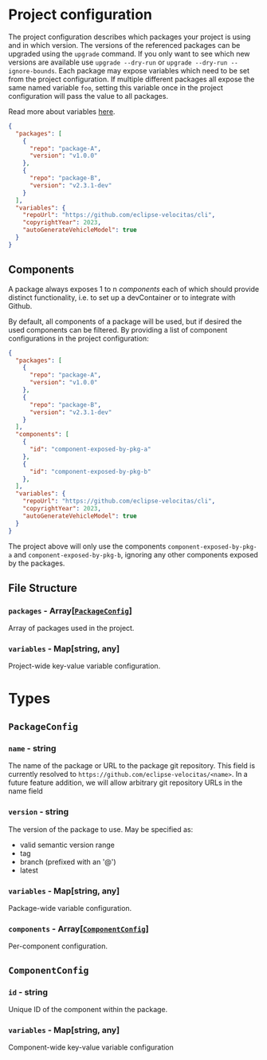 # Project configuration

The project configuration describes which packages your project is using and in which version. The versions of the referenced packages can be upgraded using the `upgrade` command. If you only want to see which new versions are available use `upgrade --dry-run` or `upgrade --dry-run --ignore-bounds`. Each package may expose variables which need to be set from the project configuration. If multiple different packages all expose the same named variable `foo`, setting this variable once in the project configuration will pass the value to all packages.

Read more about variables [here](./features/VARIABLES.md).

```json
{
  "packages": [
    {
      "repo": "package-A",
      "version": "v1.0.0"
    },
    {
      "repo": "package-B",
      "version": "v2.3.1-dev"
    }
  ],
  "variables": {
    "repoUrl": "https://github.com/eclipse-velocitas/cli",
    "copyrightYear": 2023,
    "autoGenerateVehicleModel": true
  }
}
```

## Components

A package always exposes 1 to n *components* each of which should provide distinct functionality, i.e. to set up a devContainer or to integrate with Github.

By default, all components of a package will be used, but if desired the used components can be filtered. By providing a list of component configurations in the project configuration:

```json
{
  "packages": [
    {
      "repo": "package-A",
      "version": "v1.0.0"
    },
    {
      "repo": "package-B",
      "version": "v2.3.1-dev"
    }
  ],
  "components": [
    {
      "id": "component-exposed-by-pkg-a"
    },
    {
      "id": "component-exposed-by-pkg-b"
    },
  ],
  "variables": {
    "repoUrl": "https://github.com/eclipse-velocitas/cli",
    "copyrightYear": 2023,
    "autoGenerateVehicleModel": true
  }
}
```

The project above will only use the components `component-exposed-by-pkg-a` and `component-exposed-by-pkg-b`, ignoring any other components exposed by the packages.

## File Structure

### `packages` - Array[[`PackageConfig`](#packageconfig)]

Array of packages used in the project.

### `variables` - Map[string, any]

Project-wide key-value variable configuration.

# Types

## `PackageConfig`

### `name` - string

The name of the package or URL to the package git repository. This field is currently resolved to `https://github.com/eclipse-velocitas/<name>`. In a future feature addition, we will allow arbitrary git repository URLs in the name field

### `version` - string

The version of the package to use.
May be specified as:
- valid semantic version range
- tag
- branch (prefixed with an '@')
- latest

### `variables` - Map[string, any]

Package-wide variable configuration.

### `components` - Array[[`ComponentConfig`](#componentconfig)]

Per-component configuration.

## `ComponentConfig`

### `id` - string

Unique ID of the component within the package.

### `variables` - Map[string, any]

Component-wide key-value variable configuration
